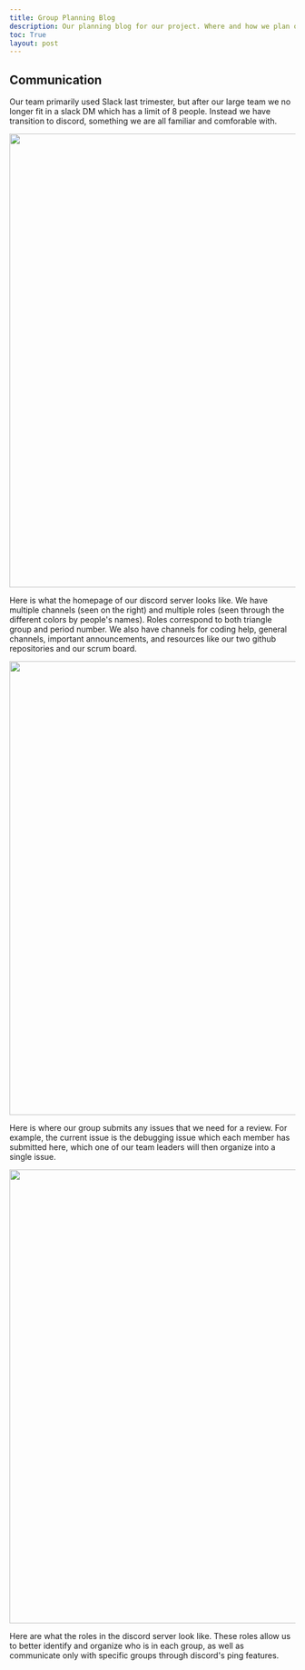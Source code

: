 ```yaml
---
title: Group Planning Blog
description: Our planning blog for our project. Where and how we plan on implementing everything.
toc: True
layout: post
---
```


## Communication

Our team primarily used Slack last trimester, but after our large team we no longer fit in a slack DM which has a limit of 8 people. Instead we have transition to discord, something we are all familiar and comforable with. 

<img src="{{site.baseurl}}/images/DiscordHome.png" width="800px">

Here is what the homepage of our discord server looks like. We have multiple channels (seen on the right) and multiple roles (seen through the different colors by people's names). Roles correspond to both triangle group and period number. We also have channels for coding help, general channels, important announcements, and resources like our two github repositories and our scrum board. 

<img src="{{site.baseurl}}/images/DiscordIssues.png" width="800px">

Here is where our group submits any issues that we need for a review. For example, the current issue is the debugging issue which each member has submitted here, which one of our team leaders will then organize into a single issue. 

<img src="{{site.baseurl}}/images/DiscordRoles.png" width="800px">

Here are what the roles in the discord server look like. These roles allow us to better identify and organize who is in each group, as well as communicate only with specific groups through discord's ping features. 